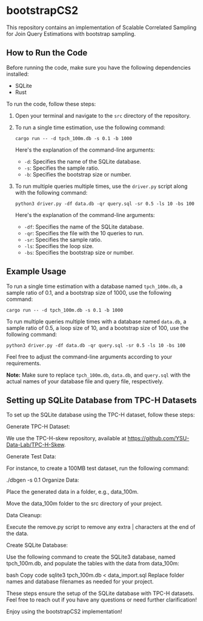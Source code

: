 # bootstrapCS2

This repository contains an implementation of Scalable Correlated Sampling for Join Query Estimations with bootstrap sampling.

## How to Run the Code

Before running the code, make sure you have the following dependencies installed:

- SQLite
- Rust

To run the code, follow these steps:

1. Open your terminal and navigate to the `src` directory of the repository.

2. To run a single time estimation, use the following command:

   ```
   cargo run -- -d tpch_100m.db -s 0.1 -b 1000
   ```

   Here's the explanation of the command-line arguments:

   - `-d`: Specifies the name of the SQLite database.
   - `-s`: Specifies the sample ratio.
   - `-b`: Specifies the bootstrap size or number.

3. To run multiple queries multiple times, use the `driver.py` script along with the following command:

   ```
   python3 driver.py -df data.db -qr query.sql -sr 0.5 -ls 10 -bs 100
   ```

   Here's the explanation of the command-line arguments:

   - `-df`: Specifies the name of the SQLite database.
   - `-qr`: Specifies the file with the 10 queries to run.
   - `-sr`: Specifies the sample ratio.
   - `-ls`: Specifies the loop size.
   - `-bs`: Specifies the bootstrap size or number.

## Example Usage

To run a single time estimation with a database named `tpch_100m.db`, a sample ratio of 0.1, and a bootstrap size of 1000, use the following command:

```
cargo run -- -d tpch_100m.db -s 0.1 -b 1000
```

To run multiple queries multiple times with a database named `data.db`, a sample ratio of 0.5, a loop size of 10, and a bootstrap size of 100, use the following command:

```
python3 driver.py -df data.db -qr query.sql -sr 0.5 -ls 10 -bs 100
```

Feel free to adjust the command-line arguments according to your requirements.

**Note:** Make sure to replace `tpch_100m.db`, `data.db`, and `query.sql` with the actual names of your database file and query file, respectively.

## Setting up SQLite Database from TPC-H Datasets

To set up the SQLite database using the TPC-H dataset, follow these steps:

Generate TPC-H Dataset:

We use the TPC-H-skew repository, available at https://github.com/YSU-Data-Lab/TPC-H-Skew.

Generate Test Data:

For instance, to create a 100MB test dataset, run the following command:

./dbgen -s 0.1
Organize Data:

Place the generated data in a folder, e.g., data_100m.

Move the data_100m folder to the src directory of your project.

Data Cleanup:

Execute the remove.py script to remove any extra | characters at the end of the data.

Create SQLite Database:

Use the following command to create the SQLite3 database, named tpch_100m.db, and populate the tables with the data from data_100m:

bash
Copy code
sqlite3 tpch_100m.db < data_import.sql
Replace folder names and database filenames as needed for your project.

These steps ensure the setup of the SQLite database with TPC-H datasets. Feel free to reach out if you have any questions or need further clarification!

Enjoy using the bootstrapCS2 implementation!
